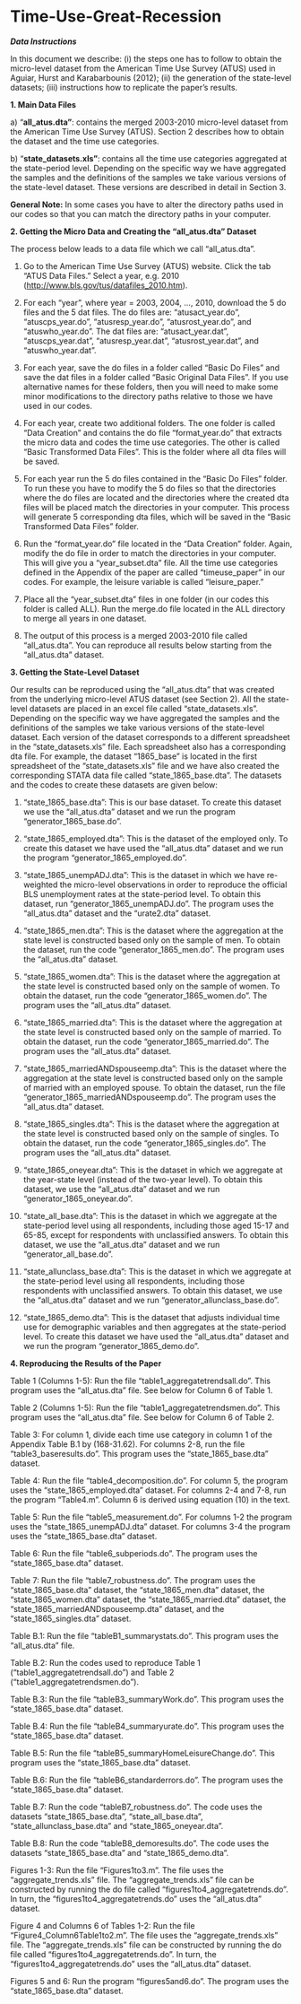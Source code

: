 # Time-Use-Great-Recession

***Data Instructions***

In this document we describe: (i) the steps one has to follow to obtain
the micro-level dataset from the American Time Use Survey (ATUS) used in
Aguiar, Hurst and Karabarbounis (2012); (ii) the generation of the
state-level datasets; (iii) instructions how to replicate the paper’s
results.

**1. Main Data Files**

a\) “**all\_atus.dta”**: contains the merged 2003-2010 micro-level
dataset from the American Time Use Survey (ATUS). Section 2 describes
how to obtain the dataset and the time use categories.

b\) “**state\_datasets.xls”**: contains all the time use categories
aggregated at the state-period level. Depending on the specific way we
have aggregated the samples and the definitions of the samples we take
various versions of the state-level dataset. These versions are
described in detail in Section 3.

**General Note:** In some cases you have to alter the directory paths
used in our codes so that you can match the directory paths in your
computer.

**2. Getting the Micro Data and Creating the “all\_atus.dta” Dataset**

The process below leads to a data file which we call “all\_atus.dta”.

1)  Go to the American Time Use Survey (ATUS) website. Click the tab
    “ATUS Data Files.” Select a year, e.g. 2010
    (<http://www.bls.gov/tus/datafiles_2010.htm>).

2)  For each “year”, where year = 2003, 2004, …, 2010, download the 5 do
    files and the 5 dat files. The do files are: “atusact\_year.do”,
    “atuscps\_year.do”, “atusresp\_year.do”, “atusrost\_year.do”, and
    “atuswho\_year.do”. The dat files are: “atusact\_year.dat”,
    “atuscps\_year.dat”, “atusresp\_year.dat”, “atusrost\_year.dat”, and
    “atuswho\_year.dat”.

3)  For each year, save the do files in a folder called “Basic Do Files”
    and save the dat files in a folder called “Basic Original Data
    Files”. If you use alternative names for these folders, then you
    will need to make some minor modifications to the directory paths
    relative to those we have used in our codes.

4)  For each year, create two additional folders. The one folder is
    called “Data Creation” and contains the do file “format\_year.do”
    that extracts the micro data and codes the time use categories. The
    other is called “Basic Transformed Data Files”. This is the folder
    where all dta files will be saved.

5)  For each year run the 5 do files contained in the “Basic Do Files”
    folder. To run these you have to modify the 5 do files so that the
    directories where the do files are located and the directories where
    the created dta files will be placed match the directories in your
    computer. This process will generate 5 corresponding dta files,
    which will be saved in the “Basic Transformed Data Files” folder.

6)  Run the “format\_year.do” file located in the “Data Creation”
    folder. Again, modify the do file in order to match the directories
    in your computer. This will give you a “year\_subset.dta” file. All
    the time use categories defined in the Appendix of the paper are
    called “timeuse\_paper” in our codes. For example, the leisure
    variable is called “leisure\_paper.”

7)  Place all the “year\_subset.dta” files in one folder (in our codes
    this folder is called ALL). Run the merge.do file located in the ALL
    directory to merge all years in one dataset.

8)  The output of this process is a merged 2003-2010 file called
    “all\_atus.dta”. You can reproduce all results below starting from
    the “all\_atus.dta” dataset.

**3. Getting the State-Level Dataset**

Our results can be reproduced using the “all\_atus.dta” that was created
from the underlying micro-level ATUS dataset (see Section 2). All the
state-level datasets are placed in an excel file called
“state\_datasets.xls”. Depending on the specific way we have aggregated
the samples and the definitions of the samples we take various versions
of the state-level dataset. Each version of the dataset corresponds to a
different spreadsheet in the “state\_datasets.xls” file. Each
spreadsheet also has a corresponding dta file. For example, the dataset
“1865\_base” is located in the first spreadsheet of the
“state\_datasets.xls” file and we have also created the corresponding
STATA data file called “state\_1865\_base.dta”. The datasets and the
codes to create these datasets are given below:

1)  “state\_1865\_base.dta”: This is our base dataset. To create this
    dataset we use the “all\_atus.dta” dataset and we run the program
    “generator\_1865\_base.do”.

2)  “state\_1865\_employed.dta”: This is the dataset of the employed
    only. To create this dataset we have used the “all\_atus.dta”
    dataset and we run the program “generator\_1865\_employed.do”.

3)  “state\_1865\_unempADJ.dta”: This is the dataset in which we have
    re-weighted the micro-level observations in order to reproduce the
    official BLS unemployment rates at the state-period level. To obtain
    this dataset, run “generator\_1865\_unempADJ.do”. The program uses
    the “all\_atus.dta” dataset and the “urate2.dta” dataset.

4)  “state\_1865\_men.dta”: This is the dataset where the aggregation at
    the state level is constructed based only on the sample of men. To
    obtain the dataset, run the code “generator\_1865\_men.do”. The
    program uses the “all\_atus.dta” dataset.

5)  “state\_1865\_women.dta”: This is the dataset where the aggregation
    at the state level is constructed based only on the sample of women.
    To obtain the dataset, run the code “generator\_1865\_women.do”. The
    program uses the “all\_atus.dta” dataset.

6)  “state\_1865\_married.dta”: This is the dataset where the
    aggregation at the state level is constructed based only on the
    sample of married. To obtain the dataset, run the code
    “generator\_1865\_married.do”. The program uses the “all\_atus.dta”
    dataset.

7)  “state\_1865\_marriedANDspouseemp.dta”: This is the dataset where
    the aggregation at the state level is constructed based only on the
    sample of married with an employed spouse. To obtain the dataset,
    run the file “generator\_1865\_marriedANDspouseemp.do”. The program
    uses the “all\_atus.dta” dataset.

8)  “state\_1865\_singles.dta”: This is the dataset where the
    aggregation at the state level is constructed based only on the
    sample of singles. To obtain the dataset, run the code
    “generator\_1865\_singles.do”. The program uses the “all\_atus.dta”
    dataset.

9)  “state\_1865\_oneyear.dta”: This is the dataset in which we
    aggregate at the year-state level (instead of the two-year level).
    To obtain this dataset, we use the “all\_atus.dta” dataset and we
    run “generator\_1865\_oneyear.do”.

10) “state\_all\_base.dta”: This is the dataset in which we aggregate at
    the state-period level using all respondents, including those aged
    15-17 and 65-85, except for respondents with unclassified answers.
    To obtain this dataset, we use the “all\_atus.dta” dataset and we
    run “generator\_all\_base.do”.

11) “state\_allunclass\_base.dta”: This is the dataset in which we
    aggregate at the state-period level using all respondents, including
    those respondents with unclassified answers. To obtain this dataset,
    we use the “all\_atus.dta” dataset and we run
    “generator\_allunclass\_base.do”.

12) “state\_1865\_demo.dta”: This is the dataset that adjusts individual
    time use for demographic variables and then aggregates at the
    state-period level. To create this dataset we have used the
    “all\_atus.dta” dataset and we run the program
    “generator\_1865\_demo.do”.

**4. Reproducing the Results of the Paper**

Table 1 (Columns 1-5): Run the file “table1\_aggregatetrendsall.do”.
This program uses the “all\_atus.dta” file. See below for Column 6 of
Table 1.

Table 2 (Columns 1-5): Run the file “table1\_aggregatetrendsmen.do”.
This program uses the “all\_atus.dta” file. See below for Column 6 of
Table 2.

Table 3: For column 1, divide each time use category in column 1 of the
Appendix Table B.1 by (168-31.62). For columns 2-8, run the file
“table3\_baseresults.do”. This program uses the “state\_1865\_base.dta”
dataset.

Table 4: Run the file “table4\_decomposition.do”. For column 5, the
program uses the “state\_1865\_employed.dta” dataset. For columns 2-4
and 7-8, run the program “Table4.m”. Column 6 is derived using equation
(10) in the text.

Table 5: Run the file “table5\_measurement.do”. For columns 1-2 the
program uses the “state\_1865\_unempADJ.dta” dataset. For columns 3-4
the program uses the “state\_1865\_base.dta” dataset.

Table 6: Run the file “table6\_subperiods.do”. The program uses the
“state\_1865\_base.dta” dataset.

Table 7: Run the file “table7\_robustness.do”. The program uses the
“state\_1865\_base.dta” dataset, the “state\_1865\_men.dta” dataset, the
“state\_1865\_women.dta” dataset, the “state\_1865\_married.dta”
dataset, the “state\_1865\_marriedANDspouseemp.dta” dataset, and the
“state\_1865\_singles.dta” dataset.

Table B.1: Run the file “tableB1\_summarystats.do”. This program uses
the “all\_atus.dta” file.

Table B.2: Run the codes used to reproduce Table 1
(“table1\_aggregatetrendsall.do”) and Table 2
(“table1\_aggregatetrendsmen.do”).

Table B.3: Run the file “tableB3\_summaryWork.do”. This program uses the
“state\_1865\_base.dta” dataset.

Table B.4: Run the file “tableB4\_summaryurate.do”. This program uses
the “state\_1865\_base.dta” dataset.

Table B.5: Run the file “tableB5\_summaryHomeLeisureChange.do”. This
program uses the “state\_1865\_base.dta” dataset.

Table B.6: Run the file “tableB6\_standarderrors.do”. The program uses
the “state\_1865\_base.dta” dataset.

Table B.7: Run the code “tableB7\_robustness.do”. The code uses the
datasets “state\_1865\_base.dta”, “state\_all\_base.dta”,
“state\_allunclass\_base.dta” and “state\_1865\_oneyear.dta”.

Table B.8: Run the code “tableB8\_demoresults.do”. The code uses the
datasets “state\_1865\_base.dta” and “state\_1865\_demo.dta”.

Figures 1-3: Run the file “Figures1to3.m”. The file uses the
“aggregate\_trends.xls” file. The “aggregate\_trends.xls” file can be
constructed by running the do file called
“figures1to4\_aggregatetrends.do”. In turn, the
“figures1to4\_aggregatetrends.do” uses the “all\_atus.dta” dataset.

Figure 4 and Columns 6 of Tables 1-2: Run the file
“Figure4\_Column6Table1to2.m”. The file uses the “aggregate\_trends.xls”
file. The “aggregate\_trends.xls” file can be constructed by running the
do file called “figures1to4\_aggregatetrends.do”. In turn, the
“figures1to4\_aggregatetrends.do” uses the “all\_atus.dta” dataset.

Figures 5 and 6: Run the program “figures5and6.do”. The program uses the
“state\_1865\_base.dta” dataset.
